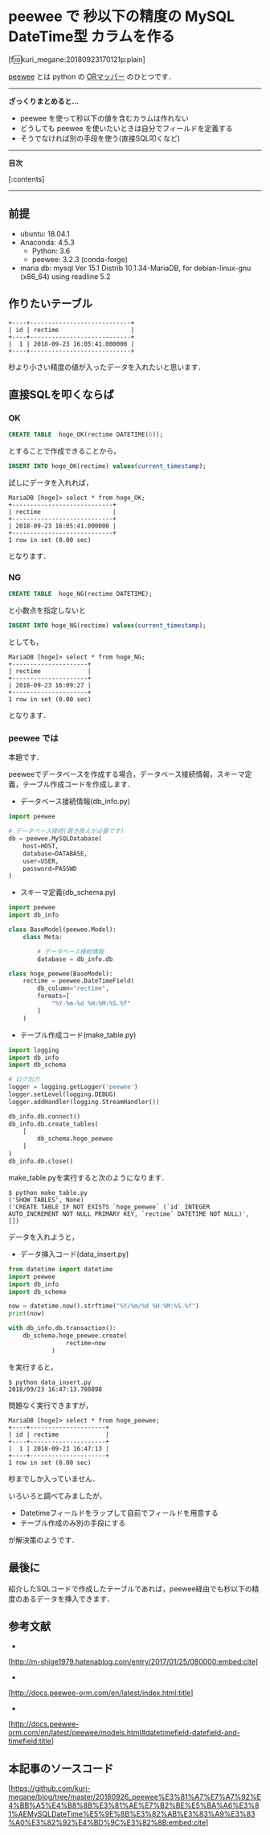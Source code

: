 # peewee で 秒以下の精度の MySQL DateTime型 カラムを作る

[f:id:kuri_megane:20180923170121p:plain]

[peewee](http://docs.peewee-orm.com/en/latest/) とは python の [ORマッパー](https://qiita.com/yk-nakamura/items/acd071f16cda844579b9) のひとつです．

---

<b>ざっくりまとめると...</b>

* peewee を使って秒以下の値を含むカラムは作れない
* どうしても peewee を使いたいときは自分でフィールドを定義する
* そうでなければ別の手段を使う(直接SQL叩くなど)


---

<b>目次</b>

[:contents]

---


<!-- more -->


## 前提

- ubuntu: 18.04.1
- Anaconda: 4.5.3
    - Python: 3.6
    - peewee: 3.2.3 (conda-forge)
- maria db: mysql  Ver 15.1 Distrib 10.1.34-MariaDB, for debian-linux-gnu (x86_64) using readline 5.2


## 作りたいテーブル

```
+----+----------------------------+
| id | rectime                    |
+----+----------------------------+
|  1 | 2018-09-23 16:05:41.000000 |
+----+----------------------------+
```

秒より小さい精度の値が入ったデータを入れたいと思います．

## 直接SQLを叩くならば

### OK

```sql
CREATE TABLE  hoge_OK(rectime DATETIME(6));
```

とすることで作成できることから，

```sql
INSERT INTO hoge_OK(rectime) values(current_timestamp);
```

試しにデータを入れれば，

```
MariaDB [hoge]> select * from hoge_OK;
+----------------------------+
| rectime                    |
+----------------------------+
| 2018-09-23 16:05:41.000000 |
+----------------------------+
1 row in set (0.00 sec)
```
となります．


### NG

```sql
CREATE TABLE  hoge_NG(rectime DATETIME);
```

と小数点を指定しないと

```sql
INSERT INTO hoge_NG(rectime) values(current_timestamp);
```

としても，

```
MariaDB [hoge]> select * from hoge_NG;
+---------------------+
| rectime             |
+---------------------+
| 2018-09-23 16:09:27 |
+---------------------+
1 row in set (0.00 sec)
```
となります．

### peewee では

本題です．

peeweeでデータベースを作成する場合，データベース接続情報，スキーマ定義，テーブル作成コードを作成します．

- データベース接続情報(db_info.py)

```python
import peewee

# データベース接続(置き換えが必要です)
db = peewee.MySQLDatabase(
    host=HOST,
    database=DATABASE,
    user=USER,
    password=PASSWD
)
```

- スキーマ定義(db_schema.py)

```python
import peewee
import db_info

class BaseModel(peewee.Model):
    class Meta:

        # データベース接続情報
        database = db_info.db

class hoge_peewee(BaseModel):
    rectime = peewee.DateTimeField(
        db_column="rectime",
        formats=[
            "%Y-%m-%d %H:%M:%S.%f"
        ]
    )
```

- テーブル作成コード(make_table.py)

```python
import logging
import db_info
import db_schema

# ログ出力
logger = logging.getLogger('peewee')
logger.setLevel(logging.DEBUG)
logger.addHandler(logging.StreamHandler())

db_info.db.connect()
db_info.db.create_tables(
    [
        db_schema.hoge_peewee
    ]
)
db_info.db.close()
```

make_table.pyを実行すると次のようになります．

```
$ python make_table.py 
('SHOW TABLES', None)
('CREATE TABLE IF NOT EXISTS `hoge_peewee` (`id` INTEGER AUTO_INCREMENT NOT NULL PRIMARY KEY, `rectime` DATETIME NOT NULL)', [])
```

データを入れようと，

- データ挿入コード(data_insert.py)

```python
from datetime import datetime
import peewee
import db_info
import db_schema

now = datetime.now().strftime("%Y/%m/%d %H:%M:%S.%f")
print(now)

with db_info.db.transaction():
    db_schema.hoge_peewee.create(
                rectime=now
            )
```

を実行すると，

```
$ python data_insert.py 
2018/09/23 16:47:13.780898
```

問題なく実行できますが，

```
MariaDB [hoge]> select * from hoge_peewee;
+----+---------------------+
| id | rectime             |
+----+---------------------+
|  1 | 2018-09-23 16:47:13 |
+----+---------------------+
1 row in set (0.00 sec)
```

秒までしか入っていません．

いろいろと調べてみましたが，

- Datetimeフィールドをラップして自前でフィールドを用意する
- テーブル作成のみ別の手段にする

が解決策のようです．

## 最後に

紹介したSQLコードで作成したテーブルであれば，peewee経由でも秒以下の精度のあるデータを挿入できます．

## 参考文献


- 
[http://m-shige1979.hatenablog.com/entry/2017/01/25/080000:embed:cite]


- 
[http://docs.peewee-orm.com/en/latest/index.html:title]


- 
[http://docs.peewee-orm.com/en/latest/peewee/models.html#datetimefield-datefield-and-timefield:title]


## 本記事のソースコード

[https://github.com/kuri-megane/blog/tree/master/20180926_peewee%E3%81%A7%E7%A7%92%E4%BB%A5%E4%B8%8B%E3%81%AE%E7%B2%BE%E5%BA%A6%E3%81%AEMySQLDateTime%E5%9E%8B%E3%82%AB%E3%83%A9%E3%83%A0%E3%82%92%E4%BD%9C%E3%82%8B:embed:cite]
